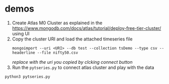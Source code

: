# demos

1. Create Atlas M0 Cluster as explained in the https://www.mongodb.com/docs/atlas/tutorial/deploy-free-tier-cluster/ using UI
2. Copy the cluster URI and load the attached timeseries file
   ```
   mongoimport --uri <URI> --db test --collection tsDemo --type csv --headerline --file nifty50.csv
   ```
   _replace <URI> with the uri you copied by clcking connect button_
 3. Run the `pytseries.py` to connect atlas cluster and play with the data
   ```
   python3 pytseries.py
   ```
